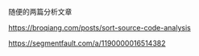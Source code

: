 

随便的两篇分析文章

https://broqiang.com/posts/sort-source-code-analysis

https://segmentfault.com/a/1190000016514382


